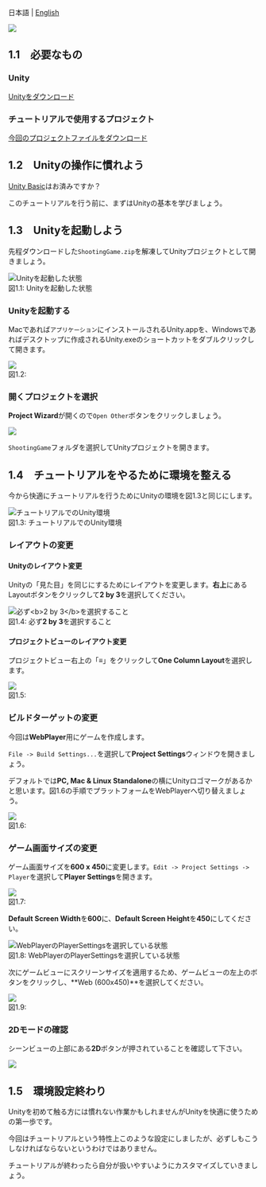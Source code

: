 

日本語 | [English](../2d-shooting-game-en/)









![](images/intro/imageboard_rgh.jpg)



<span id="h1-1"></span>1.1　必要なもの
--------------------------------------

### <span id="h1-1-1"></span>Unity

[Unityをダウンロード](//japan.unity3d.com/unity/download/)

### <span id="h1-1-2"></span>チュートリアルで使用するプロジェクト

[今回のプロジェクトファイルをダウンロード](./game/project/ShootingGame.zip)

<span id="h1-2"></span>1.2　Unityの操作に慣れよう
-------------------------------------------------

[Unity Basic](/developer/document/tutorial/basic/)はお済みですか？

このチュートリアルを行う前に、まずはUnityの基本を学びましょう。

<span id="h1-3"></span>1.3　Unityを起動しよう
---------------------------------------------

先程ダウンロードした`ShootingGame.zip`を解凍してUnityプロジェクトとして開きましょう。



![Unityを起動した状態](images/intro/open_unity.png)
<br/>図1.1: Unityを起動した状態



### <span id="h1-3-1"></span>Unityを起動する

Macであれば`アプリケーション`にインストールされるUnity.appを、Windowsであればデスクトップに作成されるUnity.exeのショートカットをダブルクリックして開きます。



![](images/intro/finder.png)
<br/>図1.2:



### <span id="h1-3-2"></span>開くプロジェクトを選択

**Project
Wizard**が開くので`Open Other`ボタンをクリックしましょう。



![](images/intro/open_other.png)



`ShootingGame`フォルダを選択してUnityプロジェクトを開きます。

<span id="h1-4"></span>1.4　チュートリアルをやるために環境を整える
------------------------------------------------------------------

今から快適にチュートリアルを行うためにUnityの環境を図1.3と同じにします。



![チュートリアルでのUnity環境](images/intro/setup_unity.png)
<br/>図1.3: チュートリアルでのUnity環境



### <span id="h1-4-1"></span>レイアウトの変更

#### <span id="h1-4-1-1"></span>Unityのレイアウト変更

Unityの「見た目」を同じにするためにレイアウトを変更します。**右上**にあるLayoutボタンをクリックして**2
by 3**を選択してください。



![必ず\<b\>2 by 3\</b\>を選択すること](images/intro/change_layout.png)
<br/>図1.4: 必ず**2 by 3**を選択すること



#### <span id="h1-4-1-2"></span>プロジェクトビューのレイアウト変更

プロジェクトビュー右上の「**≡**」をクリックして**One Column
Layout**を選択します。



![](images/intro/change_column_layout.png)
<br/>図1.5:



### <span id="h1-4-2"></span>ビルドターゲットの変更

今回は**WebPlayer**用にゲームを作成します。

`File -> Build Settings...`を選択して**Project
Settings**ウィンドウを開きましょう。

デフォルトでは**PC, Mac & Linux
Standalone**の横にUnityロゴマークがあるかと思います。図1.6の手順でプラットフォームをWebPlayerへ切り替えましょう。



![](images/intro/build_settings.png)
<br/>図1.6:



### <span id="h1-4-3"></span>ゲーム画面サイズの変更

ゲーム画面サイズを**600 x
450**に変更します。`Edit -> Project Settings -> Player`を選択して**Player
Settings**を開きます。



![](images/intro/edit_project_settings_player.png)
<br/>図1.7:



**Default Screen Width**を**600**に、**Default Screen
Height**を**450**にしてください。



![WebPlayerのPlayerSettingsを選択している状態](images/intro/screen_size.png)
<br/>図1.8: WebPlayerのPlayerSettingsを選択している状態



次にゲームビューにスクリーンサイズを適用するため、ゲームビューの左上のボタンをクリックし、**Web
(600x450)**を選択してください。



![](images/intro/selected_screen_size.png)
<br/>図1.9:



### <span id="h1-4-4"></span>2Dモードの確認

シーンビューの上部にある**2D**ボタンが押されていることを確認して下さい。



![](images/intro/2D_mode.png)



<span id="h1-5"></span>1.5　環境設定終わり
------------------------------------------

Unityを初めて触る方には慣れない作業かもしれませんがUnityを快適に使うための第一歩です。

今回はチュートリアルという特性上このような設定にしましたが、必ずしもこうしなければならないというわけではありません。

チュートリアルが終わったら自分が扱いやすいようにカスタマイズしていきましょう。
